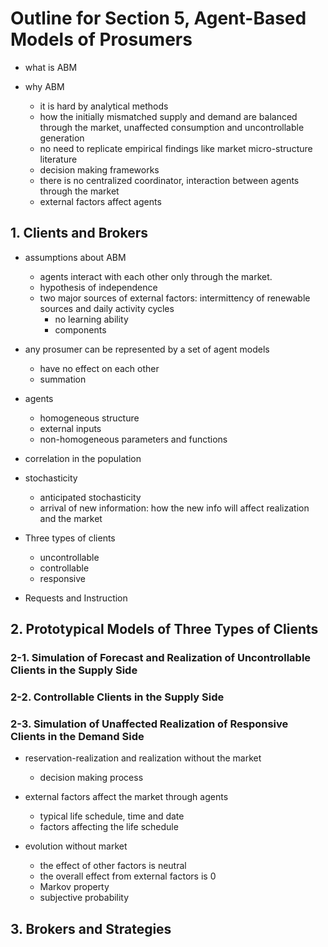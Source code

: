 
# Outline for Section 5, Agent-Based Models of Prosumers

- what is ABM

- why ABM
	* it is hard by analytical methods
	* how the initially mismatched supply and demand are balanced through the market, unaffected consumption and uncontrollable generation
	* no need to replicate empirical findings like market micro-structure literature
	* decision making frameworks
	* there is no centralized coordinator, interaction between agents through the market
  * external factors affect agents

## 1. Clients and Brokers

- assumptions about ABM
  * agents interact with each other only through the market.
  * hypothesis of independence
  * two major sources of external factors: intermittency of renewable sources and daily activity cycles
	* no learning ability
	* components

- any prosumer can be represented by a set of agent models
	* have no effect on each other
	* summation

- agents
	* homogeneous structure
	* external inputs
	* non-homogeneous parameters and functions

- correlation in the population

- stochasticity
	* anticipated stochasticity
	* arrival of new information: how the new info will affect realization and the market

- Three types of clients
	* uncontrollable
	* controllable
	* responsive

- Requests and Instruction


## 2. Prototypical Models of Three Types of Clients

### 2-1. Simulation of Forecast and Realization of Uncontrollable Clients in the Supply Side

### 2-2. Controllable Clients in the Supply Side

### 2-3. Simulation of Unaffected Realization of Responsive Clients in the Demand Side

- reservation-realization and realization without the market
	* decision making process

- external factors affect the market through agents
  * typical life schedule, time and date
  * factors affecting the life schedule

- evolution without market
  * the effect of other factors is neutral
  * the overall effect from external factors is 0
  * Markov property
  * subjective probability


## 3. Brokers and Strategies
